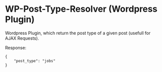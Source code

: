 # WP-Post-Type-Resolver (Wordpress Plugin)
Wordpress Plugin, which return the post type of a given post (usefull for AJAX Requests).


Response:
```
{
	"post_type": "jobs"
}
```